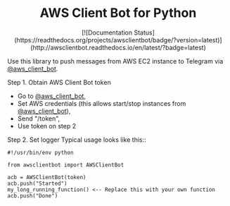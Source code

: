 <h1 align="center">AWS Client Bot for Python</h1>

<div align="center">
[![Documentation Status](https://readthedocs.org/projects/awsclientbot/badge/?version=latest)](http://awsclientbot.readthedocs.io/en/latest/?badge=latest)
</div>

Use this library to push messages from AWS EC2 instance to Telegram via [@aws_client_bot](https://t.me/aws_client_bot).

Step 1. Obtain AWS Client Bot token
* Go to [@aws_client_bot](https://t.me/aws_client_bot),
* Set AWS credentials (this allows start/stop instances from [@aws_client_bot](https://t.me/aws_client_bot)),
* Send "/token",
* Use token on step 2

Step 2. Set logger
Typical usage looks like this::

    #!/usr/bin/env python

    from awsclientbot import AWSClientBot

    acb = AWSClientBot(token)
    acb.push("Started")
    my_long_running_function() <-- Replace this with your own function
    acb.push("Done")
